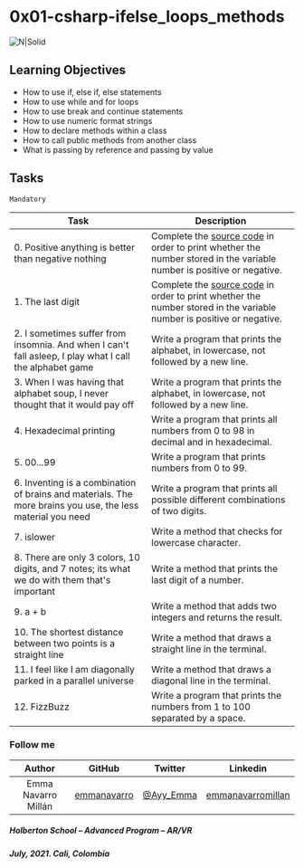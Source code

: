# 0x01-csharp-ifelse_loops_methods

![N|Solid](https://upload.wikimedia.org/wikipedia/commons/thumb/4/4f/Csharp_Logo.png/245px-Csharp_Logo.png)

## Learning Objectives

* How to use if, else if, else statements
* How to use while and for loops
* How to use break and continue statements
* How to use numeric format strings
* How to declare methods within a class
* How to call public methods from another class
* What is passing by reference and passing by value

## Tasks

``Mandatory``

| Task | Description |
| ------ | ------ |
| 0. Positive anything is better than negative nothing | Complete the [source code](https://intranet.hbtn.io/rltoken/4djJtB8TkEhToAtTrCkymA) in order to print whether the number stored in the variable number is positive or negative. |
| 1. The last digit | Complete the [source code](https://intranet.hbtn.io/rltoken/4djJtB8TkEhToAtTrCkymA) in order to print whether the number stored in the variable number is positive or negative. |
| 2. I sometimes suffer from insomnia. And when I can't fall asleep, I play what I call the alphabet game | Write a program that prints the alphabet, in lowercase, not followed by a new line. |
| 3. When I was having that alphabet soup, I never thought that it would pay off | Write a program that prints the alphabet, in lowercase, not followed by a new line. |
| 4. Hexadecimal printing | Write a program that prints all numbers from 0 to 98 in decimal and in hexadecimal. |
| 5. 00...99 | Write a program that prints numbers from 0 to 99. |
| 6. Inventing is a combination of brains and materials. The more brains you use, the less material you need | Write a program that prints all possible different combinations of two digits. |
| 7. islower | Write a method that checks for lowercase character. |
| 8. There are only 3 colors, 10 digits, and 7 notes; its what we do with them that's important | Write a method that prints the last digit of a number. |
| 9. a + b | Write a method that adds two integers and returns the result. |
| 10. The shortest distance between two points is a straight line | Write a method that draws a straight line in the terminal. |
| 11. I feel like I am diagonally parked in a parallel universe | Write a method that draws a diagonal line in the terminal. |
| 12. FizzBuzz | Write a program that prints the numbers from 1 to 100 separated by a space. |

### Follow me

| Author | GitHub | Twitter | Linkedin |
| :---: | :---: | :---: | :---: |
| Emma Navarro Millán | [emmanavarro](https://github.com/emmanavarro) | [@Ayy_Emma](https://twitter.com/Ayy_Emma) | [emmanavarromillan](https://www.linkedin.com/in/emmanavarromillan) |

##### Holberton School – Advanced Program – AR/VR
##### July, 2021. Cali, Colombia
